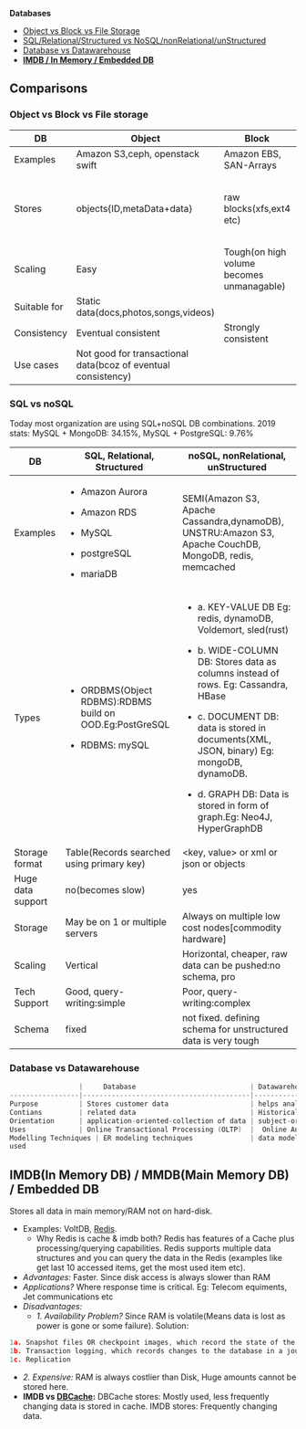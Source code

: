 **Databases**
- [Object vs Block vs File Storage](#obf)
- [SQL/Relational/Structured vs NoSQL/nonRelational/unStructured](#sn)
- [Database vs Datawarehouse](#dd)
- **[IMDB / In Memory / Embedded DB](#i)**


## Comparisons
<a name=obf></a>
### Object vs Block vs File storage

|DB | Object | Block | File |
|---|---|---|---|
|Examples | Amazon S3,ceph, openstack swift    | Amazon EBS, SAN-Arrays   |  Amazon EFS |
|Stores |objects{ID,metaData+data}| raw blocks(xfs,ext4 etc) | data in file, with limited meta-data |
|Scaling | Easy | Tough(on high volume becomes unmanagable) | |
|Suitable for |Static data(docs,photos,songs,videos) | | |
|Consistency | Eventual consistent | Strongly consistent| |
|Use cases | Not good for transactional data(bcoz of eventual consistency)| | |


<a name=sn></a>
### SQL vs noSQL
Today most organization are using SQL+noSQL DB combinations. 2019 stats:   MySQL + MongoDB: 34.15%,  MySQL + PostgreSQL: 9.76%

|DB| SQL, Relational, Structured | noSQL, nonRelational, unStructured |
|---|---|---|
|Examples |<ul><li>Amazon Aurora</li></ul> <ul><li>Amazon RDS</li></ul> <ul><li>MySQL</li></ul> <ul><li>postgreSQL</li></ul> <ul><li>mariaDB</li></ul>| SEMI(Amazon S3, Apache Cassandra,dynamoDB), UNSTRU:Amazon S3, Apache CouchDB, MongoDB, redis, memcached|
|Types |<ul><li>ORDBMS(Object RDBMS):RDBMS build on OOD.Eg:PostGreSQL</li></ul> <ul><li>RDBMS: mySQL</li></ul> |<ul><li> a. KEY-VALUE DB Eg: redis, dynamoDB, Voldemort, sled(rust)</li></ul> <ul><li>b. WIDE-COLUMN DB: Stores data as columns instead of rows. Eg: Cassandra, HBase</li></ul> <ul><li>c. DOCUMENT DB: data is stored in documents(XML, JSON, binary) Eg: mongoDB, dynamoDB.</li></ul> <ul><li>d. GRAPH DB: Data is stored in form of graph.Eg: Neo4J, HyperGraphDB</li></ul>| 
|Storage format | Table(Records searched using primary key) | <key, value> or xml or json or objects |
|Huge data support | no(becomes slow) | yes |
|Storage | May be on 1 or multiple servers | Always on multiple low cost nodes[commodity hardware] |
|Scaling | Vertical | Horizontal, cheaper, raw data can be pushed:no schema, pro |
|Tech Support | Good, query-writing:simple | Poor, query-writing:complex |
|Schema | fixed | not fixed. defining schema for unstructured data is very tough |

<a name=dd></a>
### Database vs Datawarehouse
```c
                 |     Database                            | Datawarehouse
-----------------|-----------------------------------------|-------------------
Purpose          | Stores customer data                    | helps analyze data
Contians         | related data                            | Historical & commutative data
Orientation      | application-oriented-collection of data | subject-oriented collection of data
Uses             | Online Transactional Processing (OLTP)  |  Online Analytical Processing (OLAP)
Modelling Techniques | ER modeling techniques              | data modeling
used 
```

<a name=i></a>
## IMDB(In Memory DB) / MMDB(Main Memory DB) / Embedded DB
Stores all data in main memory/RAM not on hard-disk. 
- Examples: VoltDB, [Redis](/System-Design/Concepts/Cache).
  - Why Redis is cache & imdb both? Redis has features of a Cache plus processing/querying capabilities. Redis supports multiple data structures and you can query the data in the Redis (examples like get last 10 accessed items, get the most used item etc).
- *Advantages:* Faster. Since disk access is always slower than RAM
- *Applications?* Where response time is critical. Eg: Telecom equiments, Jet communications etc
- *Disadvantages:* 
  - _1. Availability Problem?_ Since RAM is volatile(Means data is lost as power is gone or some failure). Solution:
```c
1a. Snapshot files OR checkpoint images, which record the state of the database at a given moment in time.
1b. Transaction logging, which records changes to the database in a journal file
1c. Replication
```
  - _2. Expensive:_ RAM is always costlier than Disk, Huge amounts cannot be stored here.
- **IMDB vs [DBCache](/System-Design/Concepts/Cache):** DBCache stores: Mostly used, less frequently changing data is stored in cache. IMDB stores: Frequently changing data.

